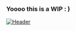 ### Yoooo this is a WIP : )

[![Header](https://raw.githubusercontent.com/MartinHeinz/<OWNER>/<OWNER>/readme_header.png)](https://www.linkedin.com/in/veliniel01/)

<!-- - 🔭 I’m currently working on ...
- 🌱 I’m currently learning ...
- 👯 I’m looking to collaborate on ...
- 🤔 I’m looking for help with ...
- 💬 Ask me about ...
- 📫 How to reach me: ...
- 😄 Pronouns: ...
- ⚡ Fun fact: ... -->


